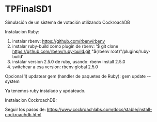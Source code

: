 # TPFinalSD1
Simulación de un sistema de votación utilizando CockroachDB

Instalacion Ruby:
1) instalar rbenv: https://github.com/rbenv/rbenv
2) instalar ruby-build como plugin de rbenv: '$ git clone https://github.com/rbenv/ruby-build.git "$(rbenv root)"/plugins/ruby-build'
3) instalar version 2.5.0 de ruby, usando: rbenv install 2.5.0
4) switchear a esa version: rbenv global 2.5.0

Opcional 1) updatear gem (handler de paquetes de Ruby): gem update --system

Ya tenemos ruby instalado y updateado.


Instalacion CockroachDB:

Seguir los pasos de: https://www.cockroachlabs.com/docs/stable/install-cockroachdb.html

